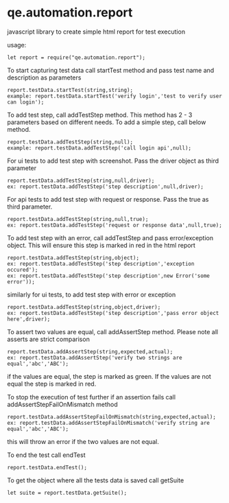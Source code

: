 # qe.automation.report
javascript library to create simple html report for test execution

usage:
```
let report = require("qe.automation.report");
```
To start capturing test data call startTest method and pass test name and description as parameters
```
report.testData.startTest(string,string);
example: report.testData.startTest('verify login','test to verify user can login');
```
To add test step, call addTestStep method. This method has 2 - 3 parameters based on different needs.
To add a simple step, call below method.
```
report.testData.addTestStep(string,null);
example: report.testData.addTestStep('call login api',null);
```
For ui tests to add test step with screenshot. Pass the driver object as third parameter
```
report.testData.addTestStep(string,null,driver);
ex: report.testData.addTestStep('step description',null,driver);
```
For api tests to add test step with request or response. Pass the true as third parameter.
```
report.testData.addTestStep(string,null,true);
ex: report.testData.addTestStep('request or response data',null,true);
```
To add test step with an error, call addTestStep and pass error/exception object. This will ensure this step is marked in red in the html report
```
report.testData.addTestStep(string,object);
ex: report.testData.addTestStep('step description','exception occured');
ex: report.testData.addTestStep('step description',new Error('some error'));
```
similarly for ui tests, to add test step with error or exception
```
report.testData.addTestStep(string,object,driver);
ex: report.testData.addTestStep('step description','pass error object here',driver);
```
To assert two values are equal, call addAssertStep method. Please note all asserts are strict comparison
```
report.testData.addAssertStep(string,expected,actual);
ex: report.testData.addAssertStep('verify two strings are equal','abc','ABC');
```
if the values are equal, the step is marked as green. If the values are not equal the step is marked in red.

To stop the execution of test further if an assertion fails call addAssertStepFailOnMismatch method

```
report.testData.addAssertStepFailOnMismatch(string,expected,actual);
ex: report.testData.addAssertStepFailOnMismatch('verify string are equal','abc','ABC');
```
this will throw an error if the two values are not equal.

To end the test call endTest
```
report.testData.endTest();
```

To get the object where all the tests data is saved call getSuite
```
let suite = report.testData.getSuite();
```

